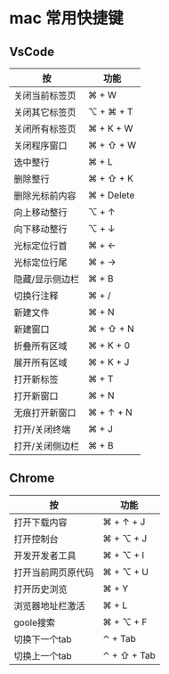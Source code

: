 # mac 常用快捷键


## VsCode
| 按        | 功能        |
| -------- | --------- |
| 关闭当前标签页    | ⌘ + W     |
| 关闭其它标签页    | ⌥ + ⌘ + T |
| 关闭所有标签页    | ⌘ + K + W |
| 关闭程序窗口      | ⌘ + ⇧ + W |
| 选中整行          | ⌘ + L |
| 删除整行          | ⌘ + ⇧ + K |
| 删除光标前内容    | ⌘ + Delete|
| 向上移动整行      | ⌥ + ↑     |
| 向下移动整行      | ⌥ + ↓     |
| 光标定位行首      | ⌘ + ←     |
| 光标定位行尾      | ⌘ + →️️     |
| 隐藏/显示侧边栏   | ⌘ + B    |
| 切换行注释        | ⌘ + /     |
| 新建文件          | ⌘ + N     |
| 新建窗口          | ⌘ + ⇧ + N |
| 折叠所有区域      | ⌘ + K + 0 |
| 展开所有区域      | ⌘ + K + J |
| 打开新标签        | ⌘ + T     |
| 打开新窗口        | ⌘ + N     |
| 无痕打开新窗口    | ⌘ + ↑ + N |
| 打开/关闭终端     | ⌘ + J     |
| 打开/关闭侧边栏     | ⌘ + B     |


## Chrome
| 按               | 功能        |
| --------        | ----------- |
| 打开下载内容      | ⌘ + ↑ + J   |
| 打开控制台        | ⌘ + ⌥ + J   |
| 开发开发者工具     | ⌘ + ⌥ + I   |
| 打开当前网页原代码 | ⌘ + ⌥ + U    |
| 打开历史浏览      | ⌘ + Y        | 
| 浏览器地址栏激活   | ⌘ + L        |
| goole搜索       | ⌘ + ⌥ + F     |
| 切换下一个tab    | ⌃ + Tab       |
| 切换上一个tab    | ⌃ + ⇧ + Tab   |
